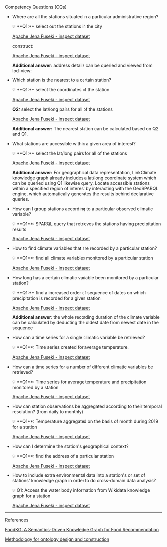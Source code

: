 Competency Questions (CQs)

- Where are all the stations situated in a particular administrative region?
    
    <aside>
    💡 **Q1:** select out the stations in the city
    
    [Apache Jena Fuseki - inspect dataset](http://jresearch.ucd.ie/kg/dataset.html?tab=query&ds=/climate#query=BASE+%3Chttp%3A%2F%2Fjresearch.ucd.ie%2Fclimate-kg%2F%3E%0APREFIX+ca-p%3A+%3Chttp%3A%2F%2Fjresearch.ucd.ie%2Fclimate-kg%2Fca%2Fproperty%2F%3E%0APREFIX+sosa%3A+%3Chttp%3A%2F%2Fwww.w3.org%2Fns%2Fsosa%2F%3E%0A%0A%0ASELECT+%3Faddress+%3Fcity+%3Fcounty+WHERE+%7B+%0A++%3Cresource%2Fstation%2FGHCND%3AEI000003953%3E++ca-p%3AhasAddress++%3Faddress+.%0A++OPTIONAL+%7B%3Faddress+ca-p%3Acity+%3Fcity+.%7D%0A++OPTIONAL+%7B%3Faddress+ca-p%3Acounty+%3Fcounty+.%7D%0A%7D%0A%0A+++++++++++++++++++++++%0A+)
    
    construct:
    
    [Apache Jena Fuseki - inspect dataset](http://jresearch.ucd.ie/kg/dataset.html?tab=query&ds=/climate#query=BASE+%3Chttp%3A%2F%2Fjresearch.ucd.ie%2Fclimate-kg%2F%3E%0APREFIX+ca-p%3A+%3Chttp%3A%2F%2Fjresearch.ucd.ie%2Fclimate-kg%2Fca%2Fproperty%2F%3E%0APREFIX+sosa%3A+%3Chttp%3A%2F%2Fwww.w3.org%2Fns%2Fsosa%2F%3E%0A%0A%0A%23CONSTRUCT+%3Faddress+%3Fcity+%3Fcounty+%0ACONSTRUCT+%7B+%0A++%3Cresource%2Fstation%2FGHCND%3AEI000003953%3E++ca-p%3AhasAddress++%3Faddress+.%0A++%3Faddress+ca-p%3Acity+%3Fcity+.%0A++%3Faddress+ca-p%3Acounty+%3Fcounty+.%0A%7D+%0A%0AWHERE+%7B+%0A++%3Cresource%2Fstation%2FGHCND%3AEI000003953%3E++ca-p%3AhasAddress++%3Faddress+.%0A++OPTIONAL+%7B%3Faddress+ca-p%3Acity+%3Fcity+.%7D%0A++OPTIONAL+%7B%3Faddress+ca-p%3Acounty+%3Fcounty+.%7D%0A%7D%0A%0A+++++++++++++++++++++++%0A+)
    
    **Additional answer**: address details can be queried and viewed from lod-view:
    
    [](http://jresearch.ucd.ie/climate-kg/resource/address/GHCND:EI000003953)
    
    </aside>
    

- Which station is the nearest to a certain station?
    
    <aside>
    💡 **Q1:** select the coordinates of the station
    
    [Apache Jena Fuseki - inspect dataset](http://jresearch.ucd.ie/kg/dataset.html?tab=query&ds=/climate#query=BASE+%3Chttp%3A%2F%2Fjresearch.ucd.ie%2Fclimate-kg%2F%3E%0APREFIX+w3geo%3A+%3Chttp%3A%2F%2Fwww.w3.org%2F2003%2F01%2Fgeo%2Fwgs84_pos%23%3E%0A%0A%0A%0ASELECT+%3Flat+%3Flong+WHERE+%7B+%0A++%3Cresource%2Fstation%2FGHCND%3AEI000003953%3E++w3geo%3Alat+%3Flat%3B%0A++++++++++++++++++++++++++++++++++++++++w3geo%3Along+%3Flong+.%0A%7D%0A%0A+++++++++++++++++++++++%0A+)
    
    **Q2:** select the lat/long pairs for all of the stations
    
    [Apache Jena Fuseki - inspect dataset](http://jresearch.ucd.ie/kg/dataset.html?tab=query&ds=/climate#query=BASE+%3Chttp%3A%2F%2Fjresearch.ucd.ie%2Fclimate-kg%2F%3E%0APREFIX+w3geo%3A+%3Chttp%3A%2F%2Fwww.w3.org%2F2003%2F01%2Fgeo%2Fwgs84_pos%23%3E%0A%0A%0A%0ASELECT+%3Fsensors+%3Flat+%3Flong+WHERE+%7B+%0A++%3Fsensors+w3geo%3Alat+%3Flat%3B%0A+++++++++++w3geo%3Along+%3Flong+.++++++++++++++++++++++++++++++++++++%0A%7D%0A%0A+++++++++++++++++++++++%0A+)
    
    **Additional answer:** The nearest station can be calculated based on Q2 and Q1.
    
    </aside>
    
     
    
- What stations are accessible within a given area of interest?
    
    <aside>
    💡 **Q1:** select the lat/long pairs for all of the stations
    
    [Apache Jena Fuseki - inspect dataset](http://jresearch.ucd.ie/kg/dataset.html?tab=query&ds=/climate#query=BASE+%3Chttp%3A%2F%2Fjresearch.ucd.ie%2Fclimate-kg%2F%3E%0APREFIX+w3geo%3A+%3Chttp%3A%2F%2Fwww.w3.org%2F2003%2F01%2Fgeo%2Fwgs84_pos%23%3E%0A%0A%0A%0ASELECT+%3Fsensors+%3Flat+%3Flong+WHERE+%7B+%0A++%3Fsensors+w3geo%3Alat+%3Flat%3B%0A+++++++++++w3geo%3Along+%3Flong+.++++++++++++++++++++++++++++++++++++%0A%7D%0A%0A+++++++++++++++++++++++%0A+)
    
    **Additional answer:** For geographical data representation, LinkClimate knowledge graph already includes a lat/long coordinate system which can be queried using Q1 likewise query. Locate accessible stations within a specified region of interest by interacting with the GeoSPARQL engine, which automatically generates the results behind declarative queries.
    
    </aside>
    

- How can I group stations according to a particular observed climatic variable?
    
    <aside>
    💡 **Q1**: SPARQL query that retrieves the stations having precipitation results
    
    [Apache Jena Fuseki - inspect dataset](http://jresearch.ucd.ie/kg/dataset.html?tab=query&ds=/climate#query=BASE+%3Chttp%3A%2F%2Fjresearch.ucd.ie%2Fclimate-kg%2F%3E%0APREFIX+w3geo%3A+%3Chttp%3A%2F%2Fwww.w3.org%2F2003%2F01%2Fgeo%2Fwgs84_pos%23%3E%0APREFIX+sosa%3A+%3Chttp%3A%2F%2Fwww.w3.org%2Fns%2Fsosa%2F%3E%0A%0ASELECT+DISTINCT+%3Fsensor+WHERE+%7B+%0A++%3Fobs+%3Cca%2Fproperty%2FsourceStation%3E+%3Fsensor+%3B%0A+++++++sosa%3AhasResult%2F%3Cca%2Fproperty%2FwithDataType%3E+%3Cresource%2Fdatatype%2FPRCP%3E+.%0A%7D%0A+++++++++++++++++++++++%0A+)
    
    </aside>
    

- How to find climate variables that are recorded by a particular station?
    
    <aside>
    💡 **Q1**: find all climate variables monitored by a particular station
    
    [Apache Jena Fuseki - inspect dataset](http://jresearch.ucd.ie/kg/dataset.html?tab=query&ds=/climate#query=BASE+%3Chttp%3A%2F%2Fjresearch.ucd.ie%2Fclimate-kg%2F%3E%0APREFIX+w3geo%3A+%3Chttp%3A%2F%2Fwww.w3.org%2F2003%2F01%2Fgeo%2Fwgs84_pos%23%3E%0APREFIX+sosa%3A+%3Chttp%3A%2F%2Fwww.w3.org%2Fns%2Fsosa%2F%3E%0A%0ASELECT+DISTINCT+%3Fclimate_variable+WHERE+%7B+%0A++%3Fobs+%3Cca%2Fproperty%2FsourceStation%3E+%3Cresource%2Fstation%2FGHCND%3AEI000003969%3E+%3B%0A+++++++sosa%3AhasResult%2F%3Cca%2Fproperty%2FwithDataType%3E+%3Fclimate_variable%0A%7D%0A+++++++++++++++++++++++%0A+)
    
    </aside>
    

- How long has a certain climatic variable been monitored by a particular station?
    
    <aside>
    💡 **Q1:** find a increased order of sequence of dates on which precipitation is recorded for a given station
    
    [Apache Jena Fuseki - inspect dataset](http://jresearch.ucd.ie/kg/dataset.html?tab=query&ds=/climate#query=BASE+%3Chttp%3A%2F%2Fjresearch.ucd.ie%2Fclimate-kg%2F%3E%0APREFIX+sosa%3A+%3Chttp%3A%2F%2Fwww.w3.org%2Fns%2Fsosa%2F%3E%0A%0ASELECT+DISTINCT+%3Fdate+WHERE+%7B+%0A++%3Fobs+%3Cca%2Fproperty%2FsourceStation%3E+%3Cresource%2Fstation%2FGHCND%3AEI000003969%3E+%3B%0A+++++++sosa%3AresultTime+%3Fdate+%3B%0A+++++++sosa%3AhasResult%2F%3Cca%2Fproperty%2FwithDataType%3E+%3Cresource%2Fdatatype%2FPRCP%3E+.%0A%7D%0A+++++++++++++++++++++++%0A+)
    
    **Additional answer**: the whole recording duration of the climate variable can be calculated by deducting the oldest date from newest date in the sequence
    
    </aside>
    

- How can a time series for a single climatic variable be retrieved?
    
    <aside>
    💡 **Q1**: Time series created for average temperature.
    
    [Apache Jena Fuseki - inspect dataset](http://jresearch.ucd.ie/kg/dataset.html?tab=query&ds=/climate#query=BASE+%3Chttp%3A%2F%2Fjresearch.ucd.ie%2Fclimate-kg%2F%3E%0APREFIX+sosa%3A+%3Chttp%3A%2F%2Fwww.w3.org%2Fns%2Fsosa%2F%3E%0A%0ASELECT+%3Fvalue+%3Fdate+WHERE+%7B+%0A++%3Fobs+%3Cca%2Fproperty%2FsourceStation%3E+%3Cresource%2Fstation%2FGHCND%3AEI000003969%3E+%3B%0A+++++++sosa%3AhasSimpleResult+%3Fvalue%3B%0A+++++++sosa%3AresultTime+%3Fdate+%3B%0A++%09+++sosa%3AhasResult%2F%3Cca%2Fproperty%2FwithDataType%3E+%3Cresource%2Fdatatype%2FTAVG%3E+.%0A%7D%0A%0ALIMIT+400%0A+++++++++++++++++++++++%0A+)
    
    </aside>
    

- How can a time series for a number of different climatic variables be retrieved?
    
    <aside>
    💡 **Q1**: Time series for average temperature and precipitation monitored by a station
    
    [Apache Jena Fuseki - inspect dataset](http://jresearch.ucd.ie/kg/dataset.html?tab=query&ds=/climate#query=BASE+%3Chttp%3A%2F%2Fjresearch.ucd.ie%2Fclimate-kg%2F%3E%0APREFIX+sosa%3A+%3Chttp%3A%2F%2Fwww.w3.org%2Fns%2Fsosa%2F%3E%0A%0ASELECT+%3Fprcp+%3Ftavg+%3Fdate+WHERE+%7B+%0A++%3Fobs_t+%3Cca%2Fproperty%2FsourceStation%3E+%3Cresource%2Fstation%2FGHCND%3AEI000003969%3E+%3B%0A+++++++sosa%3AhasSimpleResult+%3Ftavg%3B%0A+++++++sosa%3AresultTime+%3Fdate+%3B%0A++%09+++sosa%3AhasResult%2F%3Cca%2Fproperty%2FwithDataType%3E+%3Cresource%2Fdatatype%2FTAVG%3E+.%0A++%7B%0A++++SELECT+%3Fprcp+%3Fdate+WHERE+%7B%0A++++++%3Fobs_p+%3Cca%2Fproperty%2FsourceStation%3E+%3Cresource%2Fstation%2FGHCND%3AEI000003969%3E+%3B%0A+++++++++++++sosa%3AhasSimpleResult+%3Fprcp%3B%0A+++++++%09+++++sosa%3AresultTime+%3Fdate+%3B%0A++%09+++++++++sosa%3AhasResult%2F%3Cca%2Fproperty%2FwithDataType%3E+%3Cresource%2Fdatatype%2FPRCP%3E+.++++++++++++%0A++++%7DLIMIT+400%0A++%7D%0A%7DLIMIT+400%0A+++++++++++++++++++++++%0A+)
    
    </aside>
    

- How can station observations be aggregated according to their temporal resolution? (from daily to monthly)
    
    <aside>
    💡 **Q1**:  Temperature aggregated on the basis of month during 2019 for a station
    
    [Apache Jena Fuseki - inspect dataset](http://jresearch.ucd.ie/kg/dataset.html?tab=query&ds=/climate#query=BASE+%3Chttp%3A%2F%2Fjresearch.ucd.ie%2Fclimate-kg%2F%3E%0APREFIX+sosa%3A+%3Chttp%3A%2F%2Fwww.w3.org%2Fns%2Fsosa%2F%3E%0A%0ASELECT+(AVG(%3Fval)+as+%3Favg_val)+%3Fmonth+WHERE+%7B+%0A++%3Fobs+%3Cca%2Fproperty%2FsourceStation%3E+%3Cresource%2Fstation%2FGHCND%3AEI000003969%3E+%3B%0A+++++++sosa%3AhasSimpleResult+%3Fval%3B%0A+++++++sosa%3AresultTime+%3Fdate+%3B%0A++%09+++sosa%3AhasResult%2F%3Cca%2Fproperty%2FwithDataType%3E+%3Cresource%2Fdatatype%2FTAVG%3E+.%0A++BIND+(MONTH(%3Fdate)+AS+%3Fmonth)%0A++FILTER+(YEAR(%3Fdate)%3D2019)%0A++%0A%7D%0AGROUP+BY+%3Fmonth%0A+++++++++++++++++++++++%0A+)
    
    </aside>
    

- How can I determine the station's geographical context?
    
    <aside>
    💡 **Q1**: find the address of a particular station
    
    [Apache Jena Fuseki - inspect dataset](http://jresearch.ucd.ie/kg/dataset.html?tab=query&ds=/climate#query=BASE+%3Chttp%3A%2F%2Fjresearch.ucd.ie%2Fclimate-kg%2F%3E%0APREFIX+ca-p%3A+%3Chttp%3A%2F%2Fjresearch.ucd.ie%2Fclimate-kg%2Fca%2Fproperty%2F%3E%0A%0A%0ASELECT+%3Faddress+WHERE+%7B+%0A++%3Cresource%2Fstation%2FGHCND%3AEI000003953%3E++ca-p%3AhasAddress++%3Faddress+.%0A%7D%0A%0A+++++++++++++++++++++++%0A+)
    
    </aside>
    

- How to include extra environmental data into a station's or set of stations' knowledge graph in order to do cross-domain data analysis?
    
    <aside>
    💡 Q1: Access the water body information from Wikidata knowledge graph for a station
    
    [Apache Jena Fuseki - inspect dataset](http://jresearch.ucd.ie/kg/dataset.html?tab=query&ds=/climate#query=BASE+%3Chttp%3A%2F%2Fjresearch.ucd.ie%2Fclimate-kg%2F%3E%0APREFIX+ca_property%3A+%3Chttp%3A%2F%2Fjresearch.ucd.ie%2Fclimate-kg%2Fca%2Fproperty%2F%3E%0APREFIX+wdt%3A+%3Chttp%3A%2F%2Fwww.wikidata.org%2Fprop%2Fdirect%2F%3E%0A%0ASELECT+%3Fsta+%3Fwb%0AWHERE%7B%0A++%3Fsta+a+%3Cca%2Fclass%2FStation%3E+%3B%0A+++++++ca_property%3AhasAddress+%3Faddr+.%0A++%3Faddr+ca_property%3Acounty+%7C+ca_property%3Acity+%3Floc+.%0A++%3Floc+ca_property%3AreferenceTags%2Fca_property%3Awikidata+%3Fwd+.%0A++SERVICE+%3Chttps%3A%2F%2Fquery.wikidata.org%2Fsparql%3E+%7B%0A++%3Fwd+wdt%3AP206+%3Fwb+.%0A++%7D%0A%7D%0A%0A+++++++++++++++++++++++%0A+)
    
    </aside>
    

---

References

[FoodKG: A Semantics-Driven Knowledge Graph for Food Recommendation](https://paperpile.com/shared/d4uHzX)

[Methodology for ontology design and construction](http://www.scielo.org.mx/scielo.php?pid=S0186-10422019000500015&script=sci_arttext)
